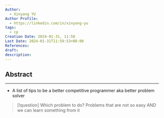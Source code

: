 ```yaml
---
Author:
  - Xinyang YU
Author Profile:
  - https://linkedin.com/in/xinyang-yu
tags:
  - cp
Creation Date: 2024-01-31, 11:58
Last Date: 2024-01-31T11:59:53+08:00
References: 
draft: 
description: 
---
```

## Abstract
---
- A list of tips to be a better competitive programmer aka better problem solver

>[!question] Which problem to do?
>Problems that are not so easy AND we can learn something from it


